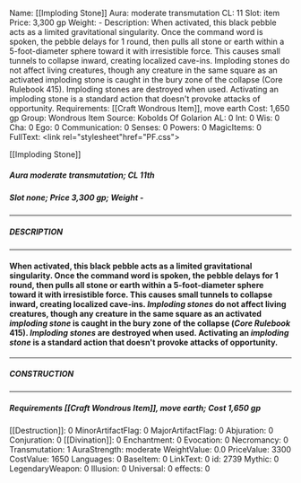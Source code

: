 Name: [[Imploding Stone]]
Aura: moderate transmutation
CL: 11
Slot: item
Price: 3,300 gp
Weight: -
Description: When activated, this black pebble acts as a limited gravitational singularity. Once the command word is spoken, the pebble delays for 1 round, then pulls all stone or earth within a 5-foot-diameter sphere toward it with irresistible force. This causes small tunnels to collapse inward, creating localized cave-ins. Imploding stones do not affect living creatures, though any creature in the same square as an activated imploding stone is caught in the bury zone of the collapse (Core Rulebook 415). Imploding stones are destroyed when used. Activating an imploding stone is a standard action that doesn't provoke attacks of opportunity.
Requirements: [[Craft Wondrous Item]], move earth
Cost: 1,650 gp
Group: Wondrous Item
Source: Kobolds Of Golarion
AL: 0
Int: 0
Wis: 0
Cha: 0
Ego: 0
Communication: 0
Senses: 0
Powers: 0
MagicItems: 0
FullText: <link rel="stylesheet"href="PF.css"><div class="heading"><p class="alignleft">[[Imploding Stone]]</p><div style="clear: both;"></div></div><div><h5><b>Aura </b>moderate transmutation; <b>CL </b>11th</h5><h5><b>Slot </b>none; <b>Price </b>3,300 gp; <b>Weight </b>-</h5></div><hr/><div><h5><b>DESCRIPTION</b></h5></div><hr/><div><h4><p>When activated, this black pebble acts as a limited gravitational singularity. Once the command word is spoken, the pebble delays for 1 round, then pulls all stone or earth within a 5-foot-diameter sphere toward it with irresistible force. This causes small tunnels to collapse inward, creating localized cave-ins. <i>Imploding stones</i> do not affect living creatures, though any creature in the same square as an activated <i>imploding stone</i> is caught in the bury zone of the collapse (<i>Core Rulebook</i> 415). <i>Imploding stones</i> are destroyed when used. Activating an <i>imploding stone</i> is a standard action that doesn't provoke attacks of opportunity.</p></h4></div><hr/><div><h5><b>CONSTRUCTION</b></h5></div><hr/><div><h5><b>Requirements </b>[[Craft Wondrous Item]], <i>move earth</i>; <b>Cost </b>1,650 gp</h5></div>
[[Destruction]]: 0
MinorArtifactFlag: 0
MajorArtifactFlag: 0
Abjuration: 0
Conjuration: 0
[[Divination]]: 0
Enchantment: 0
Evocation: 0
Necromancy: 0
Transmutation: 1
AuraStrength: moderate
WeightValue: 0.0
PriceValue: 3300
CostValue: 1650
Languages: 0
BaseItem: 0
LinkText: 0
id: 2739
Mythic: 0
LegendaryWeapon: 0
Illusion: 0
Universal: 0
effects: 0
